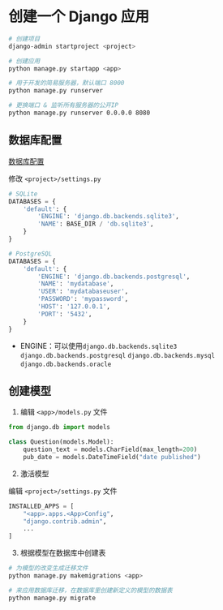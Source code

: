 # 创建一个 Django 应用

```bash
# 创建项目
django-admin startproject <project>

# 创建应用
python manage.py startapp <app>

# 用于开发的简易服务器，默认端口 8000
python manage.py runserver

# 更换端口 & 监听所有服务器的公开IP
python manage.py runserver 0.0.0.0 8080
```

## 数据库配置

[数据库配置](https://docs.djangoproject.com/zh-hans/4.2/ref/settings/#databases)

修改 `<project>/settings.py`

```python
# SQLite
DATABASES = {
    'default': {
        'ENGINE': 'django.db.backends.sqlite3',
        'NAME': BASE_DIR / 'db.sqlite3',
    }
}

# PostgreSQL
DATABASES = {
    'default': {
        'ENGINE': 'django.db.backends.postgresql',
        'NAME': 'mydatabase',
        'USER': 'mydatabaseuser',
        'PASSWORD': 'mypassword',
        'HOST': '127.0.0.1',
        'PORT': '5432',
    }
}
```

- ENGINE：可以使用`django.db.backends.sqlite3` `django.db.backends.postgresql` `django.db.backends.mysql` `django.db.backends.oracle`

## 创建模型

1. 编辑 `<app>/models.py` 文件

```python
from django.db import models

class Question(models.Model):
    question_text = models.CharField(max_length=200)
    pub_date = models.DateTimeField("date published")
```

2. 激活模型

编辑 `<project>/settings.py` 文件

```python
INSTALLED_APPS = [
    "<app>.apps.<App>Config",
    "django.contrib.admin",
    ...
]
```

3. 根据模型在数据库中创建表

```bash
# 为模型的改变生成迁移文件
python manage.py makemigrations <app>

# 来应用数据库迁移，在数据库里创建新定义的模型的数据表
python manage.py migrate
```